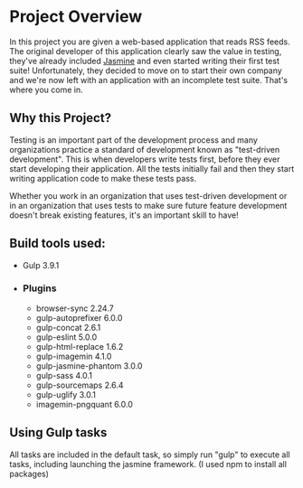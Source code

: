 # Project Overview

In this project you are given a web-based application that reads RSS feeds. The original developer of this application clearly saw the value in testing, they've already included [Jasmine](http://jasmine.github.io/) and even started writing their first test suite! Unfortunately, they decided to move on to start their own company and we're now left with an application with an incomplete test suite. That's where you come in.


## Why this Project?

Testing is an important part of the development process and many organizations practice a standard of development known as "test-driven development". This is when developers write tests first, before they ever start developing their application. All the tests initially fail and then they start writing application code to make these tests pass.

Whether you work in an organization that uses test-driven development or in an organization that uses tests to make sure future feature development doesn't break existing features, it's an important skill to have!


## Build tools used:
- Gulp 3.9.1
- ### Plugins
  - browser-sync 2.24.7
  - gulp-autoprefixer 6.0.0
  - gulp-concat 2.6.1
  - gulp-eslint 5.0.0
  - gulp-html-replace 1.6.2
  - gulp-imagemin 4.1.0
  - gulp-jasmine-phantom 3.0.0
  - gulp-sass 4.0.1
  - gulp-sourcemaps 2.6.4
  - gulp-uglify 3.0.1
  - imagemin-pngquant 6.0.0
  
## Using Gulp tasks

All tasks are included in the default task, so simply run "gulp" to execute all tasks, including launching the jasmine framework.  (I used npm to install all packages)
